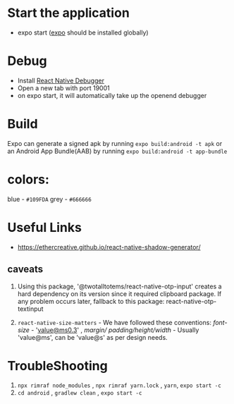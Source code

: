 # Start the application

- expo start ([expo](https://docs.expo.io/) should be installed globally)

# Debug

- Install [React Native Debugger](https://github.com/jhen0409/react-native-debugger)
- Open a new tab with port 19001
- on expo start, it will automatically take up the openend debugger

# Build

Expo can generate a signed apk by running `expo build:android -t apk` or an Android App Bundle(AAB) by running `expo build:android -t app-bundle`

# colors: 

blue - `#109FDA`
grey - `#666666`

# Useful Links

* https://ethercreative.github.io/react-native-shadow-generator/

## caveats

1. Using this package, '@twotalltotems/react-native-otp-input' creates a hard dependency on its version
   since it required clipboard package. If any problem occurs later, fallback to this package:
   react-native-otp-textinput

2. `react-native-size-matters` - We have followed these conventions: *font-size* - 'value@ms0.3' , *margin/		padding/height/width* - Usually 'value@ms', can be 'value@s' as per design needs.


# TroubleShooting 

1. `npx rimraf node_modules` , `npx rimraf yarn.lock` , `yarn`, `expo start -c`
2. `cd android` , `gradlew clean` , `expo start -c`